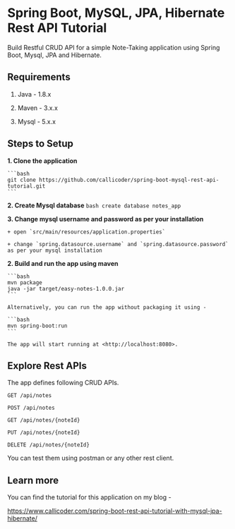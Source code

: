 # Spring Boot, MySQL, JPA, Hibernate Rest API Tutorial

Build Restful CRUD API for a simple Note-Taking application using Spring Boot, Mysql, JPA and Hibernate.

## Requirements

1. Java - 1.8.x

2. Maven - 3.x.x

3. Mysql - 5.x.x

## Steps to Setup

**1. Clone the application**

	```bash
	git clone https://github.com/callicoder/spring-boot-mysql-rest-api-tutorial.git
	```

**2. Create Mysql database**
	```bash
	create database notes_app
	```

**3. Change mysql username and password as per your installation**

	+ open `src/main/resources/application.properties`

	+ change `spring.datasource.username` and `spring.datasource.password` as per your mysql installation

**2. Build and run the app using maven**

	```bash
	mvn package
	java -jar target/easy-notes-1.0.0.jar
	```

	Alternatively, you can run the app without packaging it using -

	```bash
	mvn spring-boot:run
	```

	The app will start running at <http://localhost:8080>.

## Explore Rest APIs

The app defines following CRUD APIs.

    GET /api/notes
    
    POST /api/notes
    
    GET /api/notes/{noteId}
    
    PUT /api/notes/{noteId}
    
    DELETE /api/notes/{noteId}

You can test them using postman or any other rest client.

## Learn more

You can find the tutorial for this application on my blog -

<https://www.callicoder.com/spring-boot-rest-api-tutorial-with-mysql-jpa-hibernate/>
